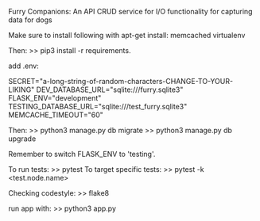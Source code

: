 Furry Companions:
An API CRUD service for I/O functionality for capturing data for dogs

Make sure to install following with apt-get install:
memcached
virtualenv

Then:
    >> pip3 install -r requirements.

add .env:

SECRET="a-long-string-of-random-characters-CHANGE-TO-YOUR-LIKING"
DEV_DATABASE_URL="sqlite:///furry.sqlite3"
FLASK_ENV="development"
TESTING_DATABASE_URL="sqlite:///test_furry.sqlite3"
MEMCACHE_TIMEOUT="60"

Then:
    >> python3 manage.py db migrate
    >> python3 manage.py db upgrade

Remember to switch FLASK_ENV to 'testing'.

To run tests:
    >> pytest
To target specific tests:
    >> pytest -k <test.node.name>

Checking codestyle:
    >> flake8

run app with:
    >> python3 app.py

